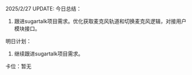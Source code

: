 2025/2/27 UPDATE:
今日总结：

1. 跟进sugartalk项目需求。优化获取麦克风轨道和切换麦克风逻辑，对接用户模块接口。



明日计划：

1. 继续跟进sugartalk项目需求。



卡位：暂无

